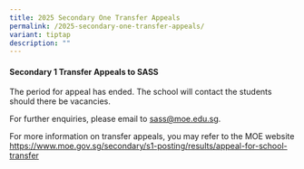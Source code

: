 ```yaml
---
title: 2025 Secondary One Transfer Appeals
permalink: /2025-secondary-one-transfer-appeals/
variant: tiptap
description: ""
---
```

<h4>Secondary 1 Transfer Appeals to SASS</h4>
<p>The period for appeal has ended. The school will contact the students
should there be vacancies.</p>
<p>For further enquiries, please email to <a href="mailto:sass@moe.edu.sg" rel="noopener noreferrer nofollow" target="_blank">sass@moe.edu.sg</a>.</p>
<p>For more information on transfer appeals, you may refer to the MOE website
<a href="https://www.moe.gov.sg/secondary/s1-posting/results/appeal-for-school-transfer" rel="noopener noreferrer nofollow" target="_blank">https://www.moe.gov.sg/secondary/s1-posting/results/appeal-for-school-transfer</a>
</p>